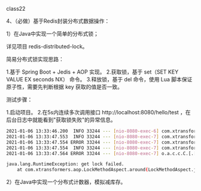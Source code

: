 class22

4、（必做）基于Redis封装分布式数据操作：

1）在Java中实现一个简单的分布式锁；

详见项目 redis-distributed-lock。

简易分布式锁实现思路：

1.基于 Spring Boot + Jedis + AOP 实现。
2.获取锁，基于 set（SET KEY VALUE EX seconds NX） 命令。
3.释放锁，基于 del 命令，使用 Lua 脚本保证原子性，需要先判断根据 key 获取的值是否一致。

测试步骤：

1.启动项目。
2.在5s内连续多次调用接口 http://localhost:8080/hello/test ，在后台日志中就能看到"获取锁失败"的异常信息。

```bash
2021-01-06 13:33:46.200  INFO 33244 --- [nio-8080-exec-6] com.xtransformers.aop.LockMethodAspect   : isLock : true
2021-01-06 13:33:47.553  INFO 33244 --- [nio-8080-exec-7] com.xtransformers.aop.LockMethodAspect   : isLock : false
2021-01-06 13:33:47.554 ERROR 33244 --- [nio-8080-exec-7] com.xtransformers.aop.LockMethodAspect   : get lock failed.
2021-01-06 13:33:47.554  INFO 33244 --- [nio-8080-exec-7] com.xtransformers.aop.LockMethodAspect   : unlock.
2021-01-06 13:33:47.564 ERROR 33244 --- [nio-8080-exec-7] o.a.c.c.C.[.[.[/].[dispatcherServlet]    : Servlet.service() for servlet [dispatcherServlet] in context with path [] threw exception [Request processing failed; nested exception is java.lang.RuntimeException: get lock failed.] with root cause

java.lang.RuntimeException: get lock failed.
	at com.xtransformers.aop.LockMethodAspect.around(LockMethodAspect.java:47) ~[classes/:na]
```



2）在Java中实现一个分布式计数器，模拟减库存。





